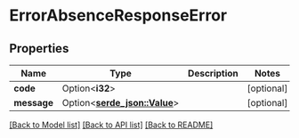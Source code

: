 # ErrorAbsenceResponseError

## Properties

Name | Type | Description | Notes
------------ | ------------- | ------------- | -------------
**code** | Option<**i32**> |  | [optional]
**message** | Option<[**serde_json::Value**](.md)> |  | [optional]

[[Back to Model list]](../README.md#documentation-for-models) [[Back to API list]](../README.md#documentation-for-api-endpoints) [[Back to README]](../README.md)


